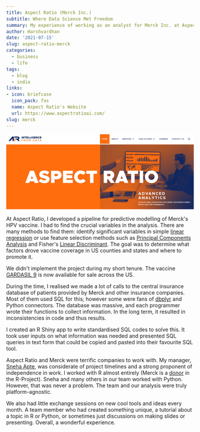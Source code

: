 ```yaml
---
title: Aspect Ratio (Merck Inc.)
subtitle: Where Data Science Met Freedom
summary: My experience of working as an analyst for Merck Inc. at Aspect Ratio, Pune 
author: Harshvardhan
date: '2021-07-15'
slug: aspect-ratio-merck
categories:
  - business
  - life
tags:
  - blog
  - india
links:
- icon: briefcase
  icon_pack: fas
  name: Aspect Ratio's Website
  url: https://www.aspectratioai.com/
slug: merck
---
```


[![](images/Screen%20Recording%202022-03-16%20at%2010.28.44%20AM.gif)](https://www.aspectratioai.com/)

At Aspect Ratio, I developed a pipeline for predictive modelling of Merck's HPV vaccine. I had to find the crucial variables in the analysis. There are many methods to find them: identify significant variables in simple [linear regression](https://en.wikipedia.org/wiki/Linear_regression) or use feature selection methods such as [Principal Components Analysis](https://en.wikipedia.org/wiki/Principal_component_analysis) and Fisher's [Linear Discriminant](https://en.wikipedia.org/wiki/Linear_discriminant_analysis). The goal was to determine what factors drove vaccine coverage in US counties and states and where to promote it.

We didn't implement the project during my short tenure. The vaccine [GARDASIL 9](https://www.merckvaccines.com/gardasil9/) is now available for sale across the US.

During the time, I realised we made a lot of calls to the central insurance database of patients provided by Merck and other insurance companies. Most of them used SQL for this; however some were fans of [dbplyr](https://dbplyr.tidyverse.org/) and Python connectors. The database was massive, and each programmer wrote their functions to collect information. In the long term, it resulted in inconsistencies in code and thus results.

I created an R Shiny app to write standardised SQL codes to solve this. It took user inputs on what information was needed and presented SQL queries in text form that could be copied and pasted into their favourite SQL tool.

Aspect Ratio and Merck were terrific companies to work with. My manager, [Sneha Apte](https://www.linkedin.com/in/sneha-apte-86b17324/?originalSubdomain=in), was considerate of project timelines and a strong proponent of independence in work. I worked with R almost entirely (Merck is a [donor](https://www.r-project.org/foundation/donors.html) in the R-Project). Sneha and many others in our team worked with Python. However, that was never a problem. The team and our analysis were truly platform-agnostic.

We also had little exchange sessions on new cool tools and ideas every month. A team member who had created something unique, a tutorial about a topic in R or Python, or sometimes just discussions on making slides or presenting. Overall, a wonderful experience.
